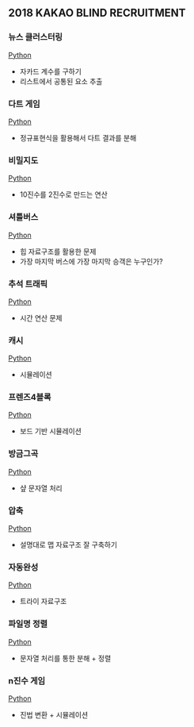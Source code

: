 ## 2018 KAKAO BLIND RECRUITMENT

### 뉴스 클러스터링
[Python](뉴스%20클러스터링/solution.py)
- 자카드 계수를 구하기
- 리스트에서 공통된 요소 추출

### 다트 게임
[Python](다트%20게임/solution.py)
- 정규표현식을 활용해서 다트 결과를 분해

### 비밀지도
[Python](비밀지도/solution.py)
- 10진수를 2진수로 만드는 연산

### 셔틀버스
[Python](셔틀버스/solution.py)
- 힙 자료구조를 활용한 문제
- 가장 마지막 버스에 가장 마지막 승객은 누구인가?

### 추석 트래픽
[Python](추석%20트래픽/solution.py)
- 시간 연산 문제

### 캐시
[Python](캐시/solution.py)
- 시뮬레이션

### 프렌즈4블록
[Python](프렌즈4블록/solution.py)
- 보드 기반 시뮬레이션

### 방금그곡
[Python](방금그곡/solution.py)
- 샾 문자열 처리

### 압축
[Python](압축/solution.py)
- 설명대로 맵 자료구조 잘 구축하기

### 자동완성
[Python](자동완성/solution.py)
- 트라이 자료구조

### 파일명 정렬
[Python](파일명%20정렬/solution.py)
- 문자열 처리를 통한 분해 + 정렬

### n진수 게임
[Python](n진수%20게임/solution.py)
- 진법 변환 + 시뮬레이션